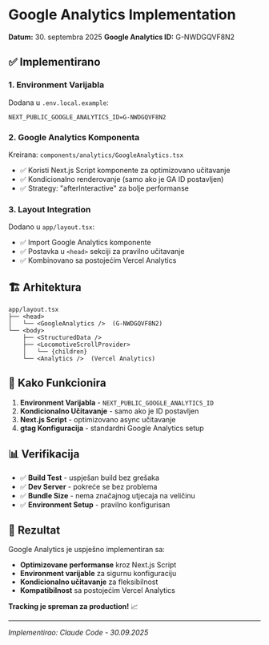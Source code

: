 # Google Analytics Implementation

**Datum:** 30. septembra 2025
**Google Analytics ID:** G-NWDGQVF8N2

## ✅ **Implementirano**

### 1. **Environment Varijabla**
Dodana u `.env.local.example`:
```env
NEXT_PUBLIC_GOOGLE_ANALYTICS_ID=G-NWDGQVF8N2
```

### 2. **Google Analytics Komponenta**
Kreirana: `components/analytics/GoogleAnalytics.tsx`
- ✅ Koristi Next.js Script komponente za optimizovano učitavanje
- ✅ Kondicionalno renderovanje (samo ako je GA ID postavljen)
- ✅ Strategy: "afterInteractive" za bolje performanse

### 3. **Layout Integration**
Dodano u `app/layout.tsx`:
- ✅ Import Google Analytics komponente
- ✅ Postavka u `<head>` sekciji za pravilno učitavanje
- ✅ Kombinovano sa postojećim Vercel Analytics

## 🏗️ **Arhitektura**

```
app/layout.tsx
├── <head>
│   └── <GoogleAnalytics />  (G-NWDGQVF8N2)
└── <body>
    ├── <StructuredData />
    ├── <LocomotiveScrollProvider>
    │   └── {children}
    └── <Analytics />  (Vercel Analytics)
```

## 🔧 **Kako Funkcionira**

1. **Environment Varijabla** - `NEXT_PUBLIC_GOOGLE_ANALYTICS_ID`
2. **Kondicionalno Učitavanje** - samo ako je ID postavljen
3. **Next.js Script** - optimizovano async učitavanje
4. **gtag Konfiguracija** - standardni Google Analytics setup

## 📊 **Verifikacija**

- ✅ **Build Test** - uspješan build bez grešaka
- ✅ **Dev Server** - pokreće se bez problema
- ✅ **Bundle Size** - nema značajnog utjecaja na veličinu
- ✅ **Environment Setup** - pravilno konfigurisan

## 🚀 **Rezultat**

Google Analytics je uspješno implementiran sa:
- **Optimizovane performanse** kroz Next.js Script
- **Environment varijable** za sigurnu konfiguraciju
- **Kondicionalno učitavanje** za fleksibilnost
- **Kompatibilnost** sa postojećim Vercel Analytics

**Tracking je spreman za production!** 📈

---

*Implementirao: Claude Code - 30.09.2025*